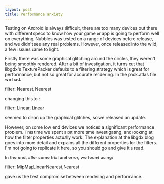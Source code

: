 ```yaml
---
layout: post
title: Performance anxiety
---
```


Testing on Android is always difficult, there are too many devices out there with different specs to know how your game or app is going to perform well on everything. Nubbles was tested on a range of devices before release, and we didn't see any real problems. However, once released into the wild, a few issues came to light. 

Firstly there was some graphical glitching around the circles, they weren't being smoothly rendered. After a bit of investigation, it turns out that libgdx's TexturePacker defaults to a filtering strategy which is great for performance, but not so great for accurate rendering. In the pack.atlas file we had:

filter: Nearest, Nearest

changing this to :

filter: Linear, Linear

seemed to clean up the graphical glitches, so we released an update. 

However, on some low end devices we noticed a significant performance problem. This time we spent a bit more time investigating, and looking at how the filter properties actually work. The explanation at the libgdx blog goes into more detail and explains all the different properties for the filters. I'm not going to replicate it here, so you should go and give it a read.

In the end, after some trial and error, we found using:

filter: MipMapLinearNearest,Nearest

gave us the best compromise between rendering and performance.
